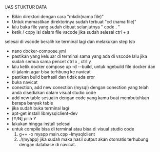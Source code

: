 UAS STUKTUR DATA

- Bikin direktori dengan cara "mkdir(nama file)"
- Untuk memastikan direktorinya sudah terbuat "cd (nama file)"
- lalu buka file yang sudah dibuat selanjutnya " code .  "
- ketik / copy isi dalam file vscode jika sudah selesai ctrl + s

selesai di vscode beralih ke terminal lagi dan melakukan step tsb
- nano docker-compose.yml
- pastikan yang keluuar di terminal sama yang ada di vscode lalu jika sudah semua sama pencet ctrl x , ctrl y
- lalu ketik docker compose up -d --build, untuk ngebuild file docker dan di jalanin agar bisa terhbung ke navicat
- pastikan build berhasil dan tidak ada eror
- buka navicat
- conection, add new conection (mysql) dengan conection yang telah anda disediakan  dalam visual studio code
- add new table sesuaiin dengan code yang kamu buat membutuhkan berapa banyak table
- jika sudah buka terminal lagi
- apt-get install libmysqlclient-dev
- [Y/N] pilih Y
- lakukan hingga install selesai
-  untuk compile bisa di terminal atau bisa di visual studio code 
    1. g++ -o myapp main.cpp -lmysqlclient
    2. ./(myapp)
    jika sudah maka hasil output akan otomatis terhubung dengan database di navicat.
